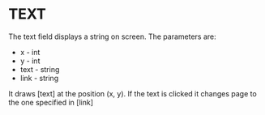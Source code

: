 # TEXT
The text field displays a string on screen. The parameters are:
* x - int
* y - int
* text - string
* link - string

It draws [text] at the position (x, y). If the text is clicked it changes page to the one specified in [link]
